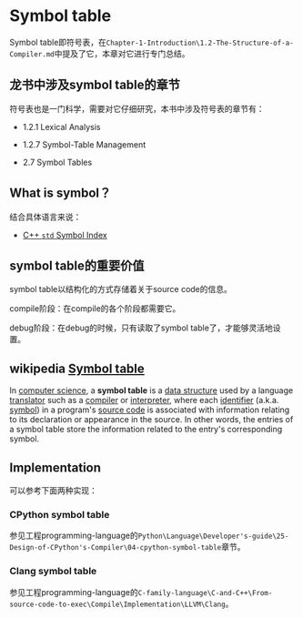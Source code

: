 # Symbol table

Symbol table即符号表，在`Chapter-1-Introduction\1.2-The-Structure-of-a-Compiler.md`中提及了它，本章对它进行专门总结。

## 龙书中涉及symbol table的章节

符号表也是一门科学，需要对它仔细研究，本书中涉及符号表的章节有：

- 1.2.1 Lexical Analysis

- 1.2.7 Symbol-Table Management
- 2.7 Symbol Tables



## What is symbol？

结合具体语言来说：

- [C++ `std` Symbol Index](http://en.cppreference.com/w/cpp/symbol_index) 



## symbol table的重要价值

symbol table以结构化的方式存储着关于source code的信息。

compile阶段：在compile的各个阶段都需要它。

debug阶段：在debug的时候，只有读取了symbol table了，才能够灵活地设置。



## wikipedia [Symbol table](https://en.wikipedia.org/wiki/Symbol_table)

In [computer science](https://en.wikipedia.org/wiki/Computer_science), a **symbol table** is a [data structure](https://en.wikipedia.org/wiki/Data_structure) used by a language [translator](https://en.wikipedia.org/wiki/Translator) such as a [compiler](https://en.wikipedia.org/wiki/Compiler) or [interpreter](https://en.wikipedia.org/wiki/Interpreter_(computing)), where each [identifier](https://en.wikipedia.org/wiki/Identifier) (a.k.a. [symbol](https://en.wikipedia.org/wiki/Symbol_(programming))) in a program's [source code](https://en.wikipedia.org/wiki/Source_code) is associated with information relating to its declaration or appearance in the source. In other words, the entries of a symbol table store the information related to the entry's corresponding symbol.



## Implementation

可以参考下面两种实现：

### CPython symbol table

参见工程programming-language的`Python\Language\Developer's-guide\25-Design-of-CPython's-Compiler\04-cpython-symbol-table`章节。

### Clang symbol table

参见工程programming-language的`C-family-language\C-and-C++\From-source-code-to-exec\Compile\Implementation\LLVM\Clang`。